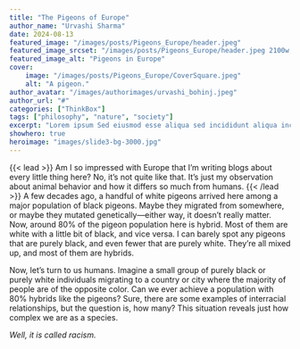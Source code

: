 ```yaml
---
title: "The Pigeons of Europe"
author_name: "Urvashi Sharma"
date: 2024-08-13
featured_image: "/images/posts/Pigeons_Europe/header.jpeg"
featured_image_srcset: "/images/posts/Pigeons_Europe/header.jpeg 2100w, /images/posts/view_viewer/header.jpeg 1050w"
featured_image_alt: "Pigeons in Europe"
cover:
    image: "/images/posts/Pigeons_Europe/CoverSquare.jpeg"
    alt: "A pigeon."
author_avatar: "/images/authorimages/urvashi_bohinj.jpeg"
author_url: "#"
categories: ["ThinkBox"]
tags: ["philosophy", "nature", "society"]
excerpt: "Lorem ipsum Sed eiusmod esse aliqua sed incididunt aliqua incididunt mollit id..."
showhero: true
heroimage: "images/slide3-bg-3000.jpg" 
---
```

{{< lead >}}
Am I so impressed with Europe that I’m writing blogs about every little thing here? No, it’s not quite like that. It’s just my observation about animal behavior and how it differs so much from humans.
{{< /lead >}}
A few decades ago, a handful of white pigeons arrived here among a major population of black pigeons. Maybe they migrated from somewhere, or maybe they mutated genetically—either way, it doesn’t really matter. Now, around 80% of the pigeon population here is hybrid. Most of them are white with a little bit of black, and vice versa. I can barely spot any pigeons that are purely black, and even fewer that are purely white. They’re all mixed up, and most of them are hybrids.

Now, let’s turn to us humans. Imagine a small group of purely black or purely white individuals migrating to a country or city where the majority of people are of the opposite color. Can we ever achieve a population with 80% hybrids like the pigeons? Sure, there are some examples of interracial relationships, but the question is, how many? This situation reveals just how complex we are as a species.

 *Well, it is called racism.*
